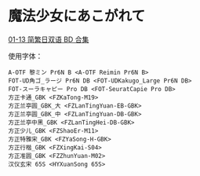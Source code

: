 # 魔法少女にあこがれて

[01-13 简繁日双语 BD 合集](https://github.com/Nekomoekissaten-SUB/Nekomoekissaten-Storage/releases/download/subtitle_pkg/Mahoako_BD_JPCH.7z)

使用字体：
```
A-OTF 黎ミン Pr6N B <A-OTF Reimin Pr6N B>
FOT-UD角ゴ_ラージ Pr6N DB <FOT-UDKakugo_Large Pr6N DB>
FOT-スーラキャピー Pro DB <FOT-SeuratCapie Pro DB>
方正卡通_GBK <FZKaTong-M19>
方正兰亭圆_GBK_大 <FZLanTingYuan-EB-GBK>
方正兰亭圆_GBK_中 <FZLanTingYuan-DB-GBK>
方正兰亭中黑_GBK <FZLanTingHei-DB-GBK>
方正少儿_GBK <FZShaoEr-M11>
方正特雅宋_GBK <FZYaSong-H-GBK>
方正行楷_GBK <FZXingKai-S04>
方正准圆_GBK <FZZhunYuan-M02>
汉仪玄宋 65S <HYXuanSong 65S>
```